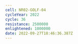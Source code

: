 ```yaml
---
cell: NR02-GOLF-04
cycleYear: 2022
cycle: 36
resistance: 2500000
enlightened: 1000000
date: 2022-09-27T18:46:36.387Z
---
```

